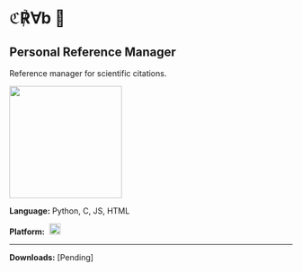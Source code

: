 # ℭ℟&#8704;b 🦀
Personal Reference Manager
---
Reference manager for scientific citations.

<img src="https://freesvg.org/img/1471260270.png" height="200">


**Language:** Python, C, JS, HTML

**Platform:** &nbsp;<img src="https://upload.wikimedia.org/wikipedia/commons/thumb/0/05/Windows_10_Logo.svg/476px-Windows_10_Logo.svg.png" height="20">

---

**Downloads:** [Pending]

